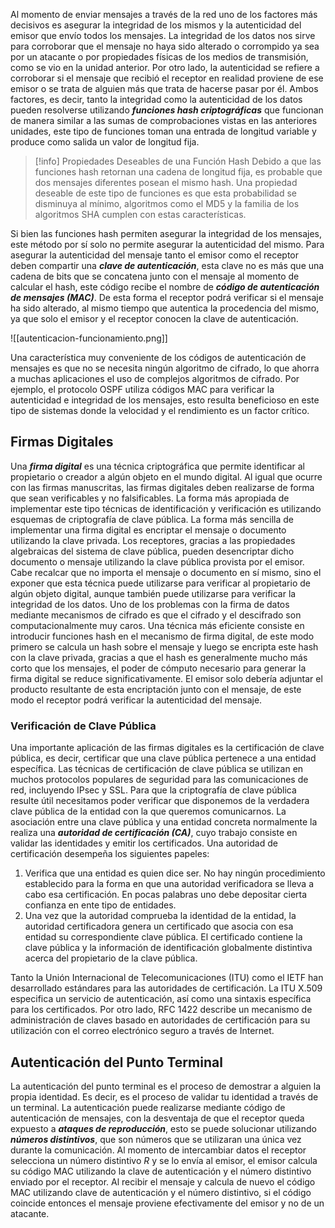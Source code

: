Al momento de enviar mensajes a través de la red uno de los factores más decisivos es asegurar la integridad de los mismos y la autenticidad del emisor que envío todos los mensajes. La integridad de los datos nos sirve para corroborar que el mensaje no haya sido alterado o corrompido ya sea por un atacante o por propiedades físicas de los medios de transmisión, como se vio en la unidad anterior. Por otro lado, la autenticidad se refiere a corroborar si el mensaje que recibió el receptor en realidad proviene de ese emisor o se trata de alguien más que trata de hacerse pasar por él.
Ambos factores, es decir, tanto la integridad como la autenticidad de los datos pueden resolverse utilizando ***funciones hash criptográficas*** que funcionan de manera similar a las sumas de comprobaciones vistas en las anteriores unidades, este tipo de funciones toman una entrada de longitud variable y produce como salida un valor de longitud fija.

>[!info] Propiedades Deseables de una Función Hash
>Debido a que las funciones hash retornan una cadena de longitud fija, es probable que dos mensajes diferentes posean el mismo hash. Una propiedad deseable de este tipo de funciones es que esta probabilidad se disminuya al mínimo, algoritmos como el MD5 y la familia de los algoritmos SHA cumplen con estas características.

Si bien las funciones hash permiten asegurar la integridad de los mensajes, este método por sí solo no permite asegurar la autenticidad del mismo. Para asegurar la autenticidad del mensaje tanto el emisor como el receptor deben compartir una ***clave de autenticación***, esta clave no es más que una cadena de bits que se concatena junto con el mensaje al momento de calcular el hash, este código recibe el nombre de ***código de autenticación de mensajes (MAC)***. De esta forma el receptor podrá verificar si el mensaje ha sido alterado, al mismo tiempo que autentica la procedencia del mismo, ya que solo el emisor y el receptor conocen la clave de autenticación.

![[autenticacion-funcionamiento.png]]

Una característica muy conveniente de los códigos de autenticación de mensajes es que no se necesita ningún algoritmo de cifrado, lo que ahorra a muchas aplicaciones el uso de complejos algoritmos de cifrado. Por ejemplo, el protocolo OSPF utiliza códigos MAC para verificar la autenticidad e integridad de los mensajes, esto resulta beneficioso en este tipo de sistemas donde la velocidad y el rendimiento es un factor crítico.
## Firmas Digitales
Una ***firma digital*** es una técnica criptográfica que permite identificar al propietario o creador a algún objeto en el mundo digital. Al igual que ocurre con las firmas manuscritas, las firmas digitales deben realizarse de forma que sean verificables y no falsificables. La forma más apropiada de implementar este tipo técnicas de identificación y verificación es utilizando esquemas de criptografía de clave pública.
La forma más sencilla de implementar una firma digital es encriptar el mensaje o documento utilizando la clave privada. Los receptores, gracias a las propiedades algebraicas del sistema de clave pública, pueden desencriptar dicho documento o mensaje utilizando la clave pública provista por el emisor. Cabe recalcar que no importa el mensaje o documento en sí mismo, sino el exponer que esta técnica puede utilizarse para verificar al propietario de algún objeto digital, aunque también puede utilizarse para verificar la integridad de los datos.
Uno de los problemas con la firma de datos mediante mecanismos de cifrado es que el cifrado y el descifrado son computacionalmente muy caros. Una técnica más eficiente consiste en introducir funciones hash en el mecanismo de firma digital, de este modo primero se calcula un hash sobre el mensaje y luego se encripta este hash con la clave privada, gracias a que el hash es generalmente mucho más corto que los mensajes, el poder de cómputo necesario para generar la firma digital se reduce significativamente. El emisor solo debería adjuntar el producto resultante de esta encriptación junto con el mensaje, de este modo el receptor podrá verificar la autenticidad del mensaje.
### Verificación de Clave Pública
Una importante aplicación de las firmas digitales es la certificación de clave pública, es decir, certificar que una clave pública pertenece a una entidad específica. Las técnicas de certificación de clave pública se utilizan en muchos protocolos populares de seguridad para las comunicaciones de red, incluyendo IPsec y SSL.
Para que la criptografía de clave pública resulte útil necesitamos poder verificar que disponemos de la verdadera clave pública de la entidad con la que queremos comunicarnos. La asociación entre una clave pública y una entidad concreta normalmente la realiza una ***autoridad de certificación (CA)***, cuyo trabajo consiste en validar las identidades y emitir los certificados. Una autoridad de certificación desempeña los siguientes papeles:
1. Verifica que una entidad es quien dice ser. No hay ningún procedimiento establecido para la forma en que una autoridad verificadora se lleva a cabo esa certificación. En pocas palabras uno debe depositar cierta confianza en ente tipo de entidades.
2. Una vez que la autoridad comprueba la identidad de la entidad, la autoridad certificadora genera un certificado que asocia con esa entidad su correspondiente clave pública. El certificado contiene la clave pública y la información de identificación globalmente distintiva acerca del propietario de la clave pública.

Tanto la Unión Internacional de Telecomunicaciones (ITU) como el IETF han desarrollado estándares para las autoridades de certificación. La ITU X.509 especifica un servicio de autenticación, así como una sintaxis específica para los certificados. Por otro lado, RFC 1422 describe un mecanismo de administración de claves basado en autoridades de certificación para su utilización con el correo electrónico seguro a través de Internet.
## Autenticación del Punto Terminal
La autenticación del punto terminal es el proceso de demostrar a alguien la propia identidad. Es decir, es el proceso de validar tu identidad a través de un terminal.
La autenticación puede realizarse mediante código de autenticación de mensajes, con la desventaja de que el receptor queda expuesto a ***ataques de reproducción***, esto se puede solucionar utilizando ***números distintivos***, que son números que se utilizaran una única vez durante la comunicación. Al momento de intercambiar datos el receptor selecciona un número distintivo $R$ y se lo envía al emisor, el emisor calcula su código MAC utilizando la clave de autenticación y el número distintivo enviado por el receptor. Al recibir el mensaje y calcula de nuevo el código MAC utilizando clave de autenticación y el número distintivo, si el código coincide entonces el mensaje proviene efectivamente del emisor y no de un atacante.

